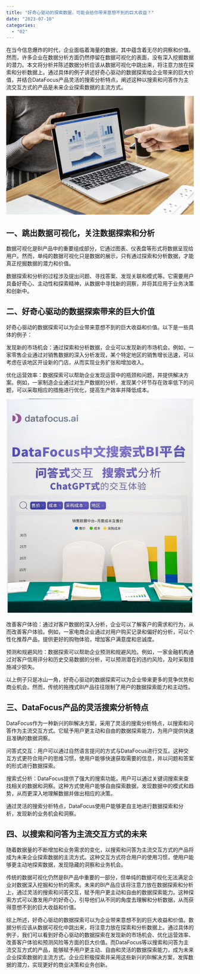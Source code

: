 ```yaml
---
title: "好奇心驱动的探索数据，可能会给你带来意想不到的巨大收益？"
date: "2023-07-10"
categories: 
  - "02"
---
```


在当今信息爆炸的时代，企业面临着海量的数据，其中蕴含着无尽的洞察和价值。然而，许多企业在数据分析方面仍然停留在数据可视化的表面，没有深入挖掘数据的潜力。本文将分析并陈述数据分析应该从数据可视化中跳出来，将注意力放在探索和分析数据上。通过具体的例子讲述好奇心驱动的数据探索给企业带来的巨大价值，并结合DataFocus产品灵活的搜索分析特点，阐述这种以搜索和问答作为主流交互方式的产品是未来企业探索数据的主流方式。

![image.png](images/1654755080-image-png.png)

## 一、跳出数据可视化，关注数据探索和分析

数据可视化是BI产品中的重要组成部分，它通过图表、仪表盘等形式将数据呈现给用户。然而，单纯的数据可视化只是数据的展示，只有通过探索和分析数据，才能真正挖掘数据的潜力和价值。

数据探索和分析的过程涉及提出问题、寻找答案、发现关联和模式等。它需要用户具备好奇心、主动性和探索精神，从数据中寻找新的洞察，并将其应用于业务决策和创新中。

## 二、好奇心驱动的数据探索带来的巨大价值

好奇心驱动的数据探索可以为企业带来意想不到的巨大收益和价值。以下是一些具体的例子：

发现新的市场机会：通过探索和分析数据，企业可以发现新的市场机会。例如，一家零售企业通过对销售数据的深入分析发现，某个特定地区的销售增长迅速，可以考虑在该地区开设新的门店，从而实现业务扩张和增加收入。

优化运营效率：数据探索可以帮助企业发现运营中的瓶颈和问题，并提供解决方案。例如，一家制造企业通过对生产数据的分析，发现某个环节存在效率低下的问题，可以采取相应的措施进行优化，提高生产效率并降低成本。

![](images/1684995450-DataFocus%E5%B1%95%E4%BD%8D.jpg)

改善客户体验：通过对客户数据的深入分析，企业可以了解客户的需求和行为，从而改善客户体验。例如，一家电商企业通过对用户购买记录和偏好的分析，可以个性化推荐产品，提供更好的购物体验，增加客户满意度和忠诚度。

预测和规避风险：数据探索可以帮助企业预测和规避风险。例如，一家金融机构通过对客户信用评分和历史交易数据的分析，可以预测潜在的违约风险，及时采取措施减少损失。

以上例子只是冰山一角，好奇心驱动的数据探索可以为企业带来更多的竞争优势和商业机会。然而，传统的拖拽式BI产品往往限制了用户的数据探索能力和主动性。

## 三、DataFocus产品的灵活搜索分析特点

DataFocus作为一种新兴的BI解决方案，采用了灵活的搜索分析特点，以搜索和问答作为主流交互方式。它赋予用户更主动和自由的数据探索能力，为用户提供快速且准确的数据洞察。

问答式交互：用户可以通过自然语言提问的方式与DataFocus进行交互。这种交互方式更符合用户的思维习惯，使用户能够快速获取需要的信息，并以问题和答案的形式进行数据探索。

搜索式分析：DataFocus提供了强大的搜索功能，用户可以通过关键词搜索来查找相关的数据和洞察。这种方式使用户能够自由探索数据，发现数据中的模式和趋势，从而更深入地理解数据并做出相应的决策。

通过灵活的搜索分析特点，DataFocus使用户能够更自主地进行数据探索和分析，发现新的业务机会和洞察。

## 四、以搜索和问答为主流交互方式的未来

随着数据量的不断增加和业务需求的变化，以搜索和问答为主流交互方式的产品将成为未来企业探索数据的主流方式。这种交互方式符合用户的使用习惯，使用户能够更主动地探索数据，发现隐藏的洞察和业务机会。

传统的数据可视化仍然是BI产品中重要的一部分，但单纯的数据可视化无法满足企业对数据深入挖掘和分析的需求。未来的BI产品应该将注意力放在数据探索和分析上，通过灵活的搜索和问答交互，赋予用户更主动和自由的数据探索能力。这种探索方式可以激发用户的好奇心，引导他们从不同的角度去理解和分析数据，从而获得意想不到的巨大收益和价值。

综上所述，好奇心驱动的数据探索可以为企业带来意想不到的巨大收益和价值。数据分析应该从数据可视化中跳出来，将注意力放在探索和分析数据上。通过具体的例子，我们可以看到好奇心驱动的数据探索在发现新的市场机会、优化运营效率、改善客户体验和预测风险等方面的巨大价值。而DataFocus等以搜索和问答为主流交互方式的产品，能够赋予用户更主动、自由和灵活的数据探索能力，成为未来企业探索数据的主流方式。企业应积极探索并采用这些新兴的BI解决方案，发挥数据的潜力，实现更好的商业决策和业务创新。
